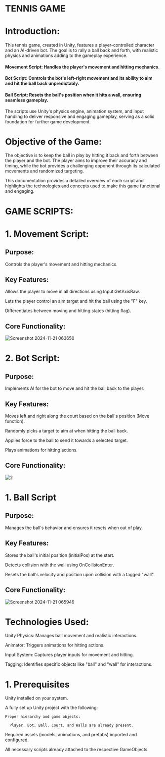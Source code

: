 # TENNIS GAME
# Introduction:
This tennis game, created in Unity, features a player-controlled character and an AI-driven bot. The goal is to rally a ball back and forth, with realistic physics and animations adding to the gameplay experience.

#### Movement Script: Handles the player's movement and hitting mechanics.

#### Bot Script: Controls the bot's left-right movement and its ability to aim and hit the ball back unpredictably.

#### Ball Script: Resets the ball's position when it hits a wall, ensuring seamless gameplay.

The scripts use Unity's physics engine, animation system, and input handling to deliver responsive and engaging gameplay, serving as a solid foundation for further game development.
# Objective of the Game:
The objective is to keep the ball in play by hitting it back and forth between the player and the bot. The player aims to improve their accuracy and timing, while the bot provides a challenging opponent through its calculated movements and randomized targeting.

This documentation provides a detailed overview of each script and highlights the technologies and concepts used to make this game functional and engaging.
# GAME SCRIPTS:
# 1. Movement Script:
## Purpose:

Controls the player's movement and hitting mechanics.

## Key Features:

Allows the player to move in all directions using Input.GetAxisRaw.

Lets the player control an aim target and hit the ball using the "F" key.

Differentiates between moving and hitting states (hitting flag).

## Core Functionality:

![Screenshot 2024-11-21 063650](https://github.com/user-attachments/assets/9cd45a35-c4e9-4479-995e-6497a4e0f1ba)

# 2. Bot Script:
## Purpose: 
Implements AI for the bot to move and hit the ball back to the player.

## Key Features:

Moves left and right along the court based on the ball's position (Move function).

Randomly picks a target to aim at when hitting the ball back.

Applies force to the ball to send it towards a selected target.

Plays animations for hitting actions.

## Core Functionality:
![2](https://github.com/user-attachments/assets/49f5cc6d-ec06-4e41-8a46-35c7a5d67c3b)

# 1. Ball Script

## Purpose:

Manages the ball's behavior and ensures it resets when out of play.

## Key Features:

Stores the ball's initial position (initialPos) at the start.

Detects collision with the wall using OnCollisionEnter.

Resets the ball's velocity and position upon collision with a tagged "wall".

## Core Functionality:
![Screenshot 2024-11-21 065949](https://github.com/user-attachments/assets/936dda5a-f922-4644-ac01-ec0291907dea)

# Technologies Used:
Unity Physics: Manages ball movement and realistic interactions.

Animator: Triggers animations for hitting actions.

Input System: Captures player inputs for movement and hitting.

Tagging: Identifies specific objects like "ball" and "wall" for interactions.

# 1. Prerequisites
Unity installed on your system.

A fully set up Unity project with the following:

    Proper hierarchy and game objects:

      Player, Bot, Ball, Court, and Walls are already present.

Required assets (models, animations, and prefabs) imported and configured.

All necessary scripts already attached to the respective GameObjects.











